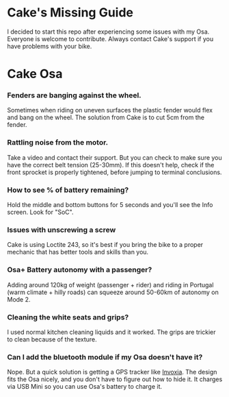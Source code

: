 # Cake's Missing Guide
I decided to start this repo after experiencing some issues with my Osa. Everyone is welcome to contribute. Always contact Cake's support if you have problems with your bike.

# Cake Osa
### Fenders are banging against the wheel.
Sometimes when riding on uneven surfaces the plastic fender would flex and bang on the wheel. The solution from Cake is to cut 5cm from the fender.

### Rattling noise from the motor.
Take a video and contact their support. But you can check to make sure you have the correct belt tension (25-30mm). If this doesn't help, check if the front sprocket is properly tightened, before jumping to terminal conclusions. 

### How to see % of battery remaining?
Hold the middle and bottom buttons for 5 seconds and you'll see the Info screen. Look for "SoC".

### Issues with unscrewing a screw
Cake is using Loctite 243, so it's best if you bring the bike to a proper mechanic that has better tools and skills than you.

### Osa+ Battery autonomy with a passenger?
Adding around 120kg of weight (passenger + rider) and riding in Portugal (warm climate + hilly roads) can squeeze around 50-60km of autonomy on Mode 2. 

### Cleaning the white seats and grips?
I used normal kitchen cleaning liquids and it worked. The grips are trickier to clean because of the texture.

### Can I add the bluetooth module if my Osa doesn't have it?
Nope. But a quick solution is getting a GPS tracker like [Invoxia](https://www.invoxia.com/en-GB). The design fits the Osa nicely, and you don't have to figure out how to hide it. It charges via USB Mini so you can use Osa's battery to charge it.
